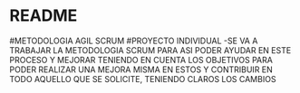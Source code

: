 # README
#METODOLOGIA AGIL SCRUM
#PROYECTO INDIVIDUAL
-SE VA A TRABAJAR LA METODOLOGIA SCRUM PARA ASI PODER AYUDAR EN ESTE PROCESO Y MEJORAR TENIENDO EN CUENTA LOS OBJETIVOS PARA PODER REALIZAR UNA MEJORA MISMA EN ESTOS Y CONTRIBUIR EN TODO AQUELLO QUE SE SOLICITE, TENIENDO CLAROS LOS CAMBIOS 
